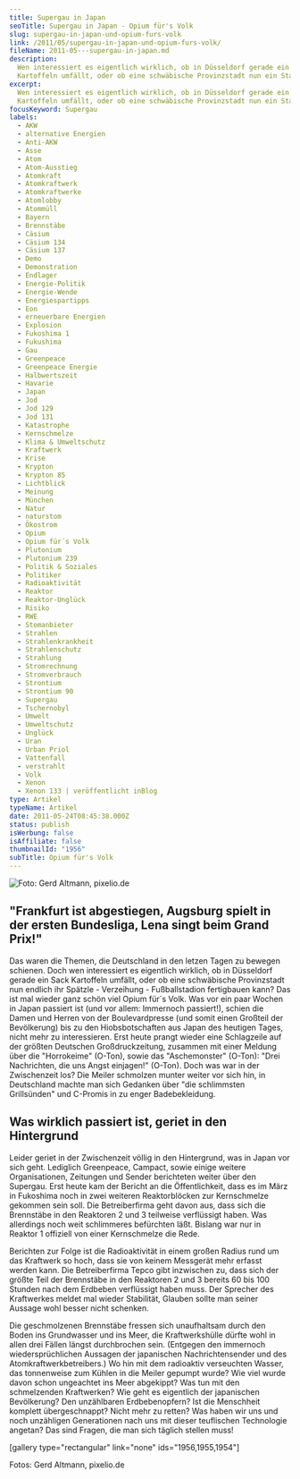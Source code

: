 ```yaml
---
title: Supergau in Japan
seoTitle: Supergau in Japan - Opium für's Volk
slug: supergau-in-japan-und-opium-furs-volk
link: /2011/05/supergau-in-japan-und-opium-furs-volk/
fileName: 2011-05---supergau-in-japan.md
description:
  Wen interessiert es eigentlich wirklich, ob in Düsseldorf gerade ein Sack
  Kartoffeln umfällt, oder ob eine schwäbische Provinzstadt nun ein Stadion hat?
excerpt:
  Wen interessiert es eigentlich wirklich, ob in Düsseldorf gerade ein Sack
  Kartoffeln umfällt, oder ob eine schwäbische Provinzstadt nun ein Stadion hat?
focusKeyword: Supergau
labels:
  - AKW
  - alternative Energien
  - Anti-AKW
  - Asse
  - Atom
  - Atom-Ausstieg
  - Atomkraft
  - Atomkraftwerk
  - Atomkraftwerke
  - Atomlobby
  - Atommüll
  - Bayern
  - Brennstäbe
  - Cäsium
  - Cäsium 134
  - Cäsium 137
  - Demo
  - Demonstration
  - Endlager
  - Energie-Politik
  - Energie-Wende
  - Energiespartipps
  - Eon
  - erneuerbare Energien
  - Explosion
  - Fukoshima 1
  - Fukushima
  - Gau
  - Greenpeace
  - Greenpeace Energie
  - Halbwertszeit
  - Havarie
  - Japan
  - Jod
  - Jod 129
  - Jod 131
  - Katastrophe
  - Kernschmelze
  - Klima & Umweltschutz
  - Kraftwerk
  - Krise
  - Krypton
  - Krypton 85
  - Lichtblick
  - Meinung
  - München
  - Natur
  - naturstom
  - Ökostrom
  - Opium
  - Opium für´s Volk
  - Plutonium
  - Plutonium 239
  - Politik & Soziales
  - Politiker
  - Radioaktivität
  - Reaktor
  - Reaktor-Unglück
  - Risiko
  - RWE
  - Stomanbieter
  - Strahlen
  - Strahlenkrankheit
  - Strahlenschutz
  - Strahlung
  - Stromrechnung
  - Stromverbrauch
  - Strontium
  - Strontium 90
  - Supergau
  - Tschernobyl
  - Umwelt
  - Umweltschutz
  - Unglück
  - Uran
  - Urban Priol
  - Vattenfall
  - verstrahlt
  - Volk
  - Xenon
  - Xenon 133 | veröffentlicht inBlog
type: Artikel
typeName: Artikel
date: 2011-05-24T08:45:38.000Z
status: publish
isWerbung: false
isAffiliate: false
thumbnailId: "1956"
subTitle: Opium für's Volk
---
```


![Foto: Gerd Altmann, pixelio.de](http://cardamonchai.com/wp-content/uploads/2011/05/505947_r_k_b_by_gerd-altmann_pixelio-de-640x453.jpg " [](/wp-content/uploads/2011/05/505947_r_k_b_by_gerd-altmann_pixelio-de.jpg)  Foto: Gerd Altmann, pixelio.de")

## "Frankfurt ist abgestiegen, Augsburg spielt in der ersten Bundesliga, Lena singt beim Grand Prix!"</strong>

Das waren die Themen, die Deutschland in den letzen Tagen zu bewegen schienen.
Doch wen interessiert es eigentlich wirklich, ob in Düsseldorf gerade ein Sack
Kartoffeln umfällt, oder ob eine schwäbische Provinzstadt nun endlich ihr
Spätzle - Verzeihung - Fußballstadion fertigbauen kann? Das ist mal wieder ganz
schön viel Opium für´s Volk. Was vor ein paar Wochen in Japan passiert ist (und
vor allem: Immernoch passiert!), schien die Damen und Herren von der
Boulevardpresse (und somit einen Großteil der Bevölkerung) bis zu den
Hiobsbotschaften aus Japan des heutigen Tages, nicht mehr zu interessieren. Erst
heute prangt wieder eine Schlagzeile auf der größten Deutschen Großdruckzeitung,
zusammen mit einer Meldung über die "Horrokeime" (O-Ton), sowie das
"Aschemonster" (O-Ton): "Drei Nachrichten, die uns Angst einjagen!" (O-Ton).
Doch was war in der Zwischenzeit los? Die Meiler schmolzen munter weiter vor
sich hin, in Deutschland machte man sich Gedanken über "die schlimmsten
Grillsünden" und C-Promis in zu enger Badebekleidung.

## Was wirklich passiert ist, geriet in den Hintergrund

Leider geriet in der Zwischenzeit völlig in den Hintergrund, was in Japan vor
sich geht. Lediglich Greenpeace, Campact, sowie einige weitere Organisationen,
Zeitungen und Sender berichteten weiter über den Supergau. Erst heute kam der
Bericht an die Öffentlichkeit, dass es im März in Fukoshima noch in zwei
weiteren Reaktorblöcken zur Kernschmelze gekommen sein soll. Die Betreiberfirma
geht davon aus, dass sich die Brennstäbe in den Reaktoren 2 und 3 teilweise
verflüssigt haben. Was allerdings noch weit schlimmeres befürchten läßt. Bislang
war nur in Reaktor 1 offiziell von einer Kernschmelze die Rede.

Berichten zur Folge ist die Radioaktivität in einem großen Radius rund um das
Kraftwerk so hoch, dass sie von keinem Messgerät mehr erfasst werden kann. Die
Betreiberfirma Tepco gibt inzwischen zu, dass sich der größte Teil der
Brennstäbe in den Reaktoren 2 und 3 bereits 60 bis 100 Stunden nach dem Erdbeben
verflüssigt haben muss. Der Sprecher des Kraftwerkes meldet mal wieder
Stabilität, Glauben sollte man seiner Aussage wohl besser nicht schenken.

Die geschmolzenen Brennstäbe fressen sich unaufhaltsam durch den Boden ins
Grundwasser und ins Meer, die Kraftwerkshülle dürfte wohl in allen drei Fällen
längst durchbrochen sein. (Entgegen den immernoch wiedersprüchlichen Aussagen
der japanischen Nachrichtensender und des Atomkraftwerkbetreibers.) Wo hin mit
dem radioaktiv verseuchten Wasser, das tonnenweise zum Kühlen in die Meiler
gepumpt wurde? Wie viel wurde davon schon ungeachtet ins Meer abgekippt? Was tun
mit den schmelzenden Kraftwerken? Wie geht es eigentlich der japanischen
Bevölkerung? Den unzählbaren Erdbebenopfern? Ist die Menschheit komplett
übergeschnappt? Nicht mehr zu retten? Was haben wir uns und noch unzähligen
Generationen nach uns mit dieser teuflischen Technologie angetan? Das sind
Fragen, die man sich täglich stellen muss!

[gallery type="rectangular" link="none" ids="1956,1955,1954"]

Fotos: Gerd Altmann, pixelio.de
